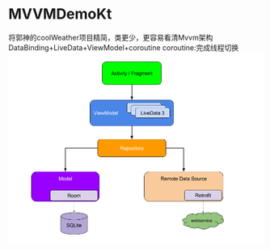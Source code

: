 # MVVMDemoKt
将郭神的coolWeather项目精简，类更少，更容易看清Mvvm架构
DataBinding+LiveData+ViewModel+coroutine
coroutine:完成线程切换
 <img src="https://github.com/docwei2050/MVVMDemoKt/blob/master/screenshot/final-architecture.png" />

